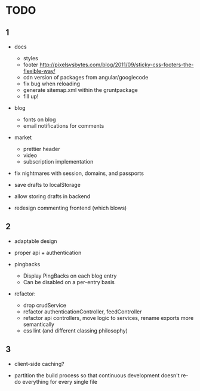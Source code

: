 TODO 
=======

1
-------

- docs
  - styles
  - footer http://pixelsvsbytes.com/blog/2011/09/sticky-css-footers-the-flexible-way/
  - cdn version of packages from angular/googlecode
  - fix bug when reloading
  - generate sitemap.xml within the gruntpackage
  - fill up!

- blog
  - fonts on blog
  - email notifications for comments

- market
  - prettier header
  - video
  - subscription implementation


- fix nightmares with session, domains, and passports

- save drafts to localStorage
- allow storing drafts in backend
- redesign commenting frontend (which blows)



2
-------

- adaptable design
- proper api + authentication

- pingbacks
  - Display PingBacks on each blog entry
  - Can be disabled on a per-entry basis

- refactor:
    - drop crudService
    - refactor authenticationController, feedController
    - refactor api controllers, move logic to services, rename exports more semantically
    - css lint (and different classing philosophy)



3
-------

- client-side caching?

- partition the build process so that continuous development
  doesn't re-do everything for every single file
  